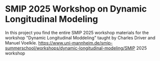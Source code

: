 # SMIP 2025 Workshop on Dynamic Longitudinal Modeling
In this project you find the entire SMIP 2025 workshop materials for the workshop "Dynamic Longitudinal Moddeling" taught by Charles Driver and Manuel Voelkle.
https://www.uni-mannheim.de/smip-summerschool/workshops/dynamic-longitudinal-modeling/SMIP 2025 workshop
